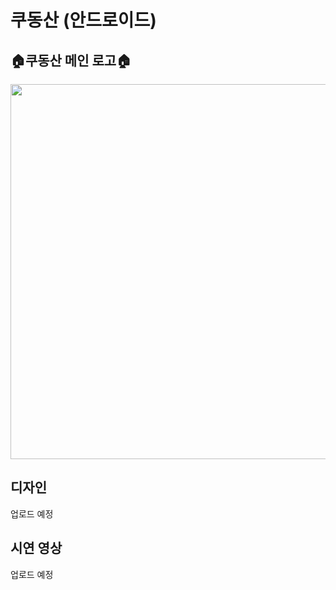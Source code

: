# 쿠동산 (안드로이드)

## 🏠쿠동산 메인 로고🏠
<img src="https://user-images.githubusercontent.com/76798309/170036123-bb3f9efe-b549-4bc8-8c6b-28810ca7fab5.png" width="600" height="600"/>

## 디자인 
업로드 예정

## 시연 영상
업로드 예정
